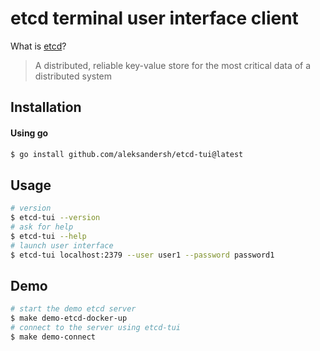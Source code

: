 # etcd terminal user interface client

What is [etcd](https://etcd.io/)?
> A distributed, reliable key-value store for the most critical data of a distributed system

## Installation

#### Using go

```bash
$ go install github.com/aleksandersh/etcd-tui@latest
```

## Usage

```bash
# version
$ etcd-tui --version
# ask for help
$ etcd-tui --help
# launch user interface
$ etcd-tui localhost:2379 --user user1 --password password1
```

## Demo

```bash
# start the demo etcd server
$ make demo-etcd-docker-up
# connect to the server using etcd-tui
$ make demo-connect
```
